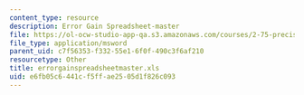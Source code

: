```yaml
---
content_type: resource
description: Error Gain Spreadsheet-master
file: https://ol-ocw-studio-app-qa.s3.amazonaws.com/courses/2-75-precision-machine-design-fall-2001/e6fb05c6441cf5ffae2505d1f826c093_errorgainspreadsheetmaster.xls
file_type: application/msword
parent_uid: c7f56353-f332-55e1-6f0f-490c3f6af210
resourcetype: Other
title: errorgainspreadsheetmaster.xls
uid: e6fb05c6-441c-f5ff-ae25-05d1f826c093
---
```

